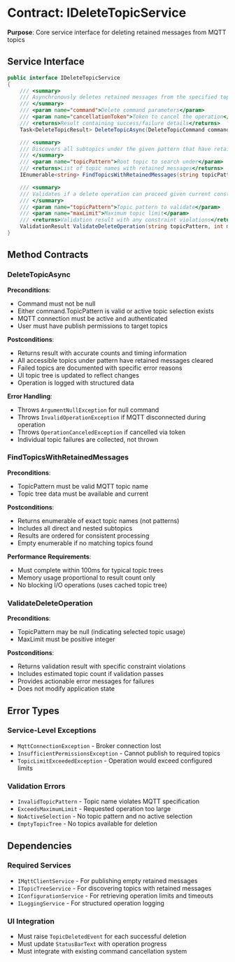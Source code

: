 # Contract: IDeleteTopicService

**Purpose**: Core service interface for deleting retained messages from MQTT topics

## Service Interface

```csharp
public interface IDeleteTopicService
{
    /// <summary>
    /// Asynchronously deletes retained messages from the specified topic and all subtopics
    /// </summary>
    /// <param name="command">Delete command parameters</param>
    /// <param name="cancellationToken">Token to cancel the operation</param>
    /// <returns>Result containing success/failure details</returns>
    Task<DeleteTopicResult> DeleteTopicAsync(DeleteTopicCommand command, CancellationToken cancellationToken = default);

    /// <summary>
    /// Discovers all subtopics under the given pattern that have retained messages
    /// </summary>
    /// <param name="topicPattern">Root topic to search under</param>
    /// <returns>List of topic names with retained messages</returns>
    IEnumerable<string> FindTopicsWithRetainedMessages(string topicPattern);

    /// <summary>
    /// Validates if a delete operation can proceed given current constraints
    /// </summary>
    /// <param name="topicPattern">Topic pattern to validate</param>
    /// <param name="maxLimit">Maximum topic limit</param>
    /// <returns>Validation result with any constraint violations</returns>
    ValidationResult ValidateDeleteOperation(string topicPattern, int maxLimit);
}
```

## Method Contracts

### DeleteTopicAsync
**Preconditions**:
- Command must not be null
- Either command.TopicPattern is valid or active topic selection exists
- MQTT connection must be active and authenticated
- User must have publish permissions to target topics

**Postconditions**:
- Returns result with accurate counts and timing information
- All accessible topics under pattern have retained messages cleared
- Failed topics are documented with specific error reasons
- UI topic tree is updated to reflect changes
- Operation is logged with structured data

**Error Handling**:
- Throws `ArgumentNullException` for null command
- Throws `InvalidOperationException` if MQTT disconnected during operation
- Throws `OperationCanceledException` if cancelled via token
- Individual topic failures are collected, not thrown

### FindTopicsWithRetainedMessages
**Preconditions**:
- TopicPattern must be valid MQTT topic name
- Topic tree data must be available and current

**Postconditions**:
- Returns enumerable of exact topic names (not patterns)
- Includes all direct and nested subtopics
- Results are ordered for consistent processing
- Empty enumerable if no matching topics found

**Performance Requirements**:
- Must complete within 100ms for typical topic trees
- Memory usage proportional to result count only
- No blocking I/O operations (uses cached topic tree)

### ValidateDeleteOperation
**Preconditions**:
- TopicPattern may be null (indicating selected topic usage)
- MaxLimit must be positive integer

**Postconditions**:
- Returns validation result with specific constraint violations
- Includes estimated topic count if validation passes
- Provides actionable error messages for failures
- Does not modify application state

## Error Types

### Service-Level Exceptions
- `MqttConnectionException` - Broker connection lost
- `InsufficientPermissionsException` - Cannot publish to required topics
- `TopicLimitExceededException` - Operation would exceed configured limits

### Validation Errors
- `InvalidTopicPattern` - Topic name violates MQTT specification
- `ExceedsMaximumLimit` - Requested operation too large
- `NoActiveSelection` - No topic pattern and no active selection
- `EmptyTopicTree` - No topics available for deletion

## Dependencies

### Required Services
- `IMqttClientService` - For publishing empty retained messages
- `ITopicTreeService` - For discovering topics with retained messages
- `IConfigurationService` - For retrieving operation limits and timeouts
- `ILoggingService` - For structured operation logging

### UI Integration
- Must raise `TopicDeletedEvent` for each successful deletion
- Must update `StatusBarText` with operation progress
- Must integrate with existing command cancellation system